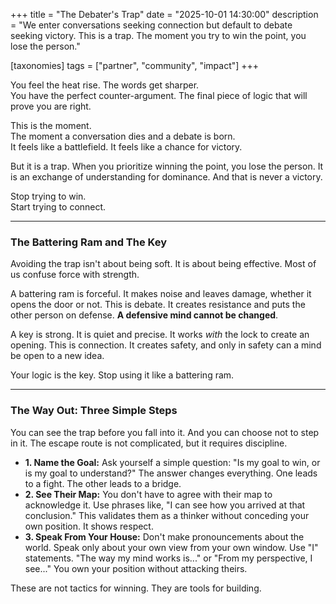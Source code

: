 +++
title = "The Debater's Trap"
date = "2025-10-01 14:30:00"
description = "We enter conversations seeking connection but default to debate seeking victory. This is a trap. The moment you try to win the point, you lose the person."

[taxonomies]
tags = ["partner", "community", "impact"]
+++

You feel the heat rise. The words get sharper.<br>
You have the perfect counter-argument. The final piece of logic that will prove you are right.

This is the moment.<br>
The moment a conversation dies and a debate is born.<br>
It feels like a battlefield. It feels like a chance for victory.

But it is a trap. When you prioritize winning the point, you lose the person. It is an exchange of understanding for dominance. And that is never a victory.

Stop trying to win.<br>
Start trying to connect.

---

### The Battering Ram and The Key

Avoiding the trap isn't about being soft. It is about being effective.
Most of us confuse force with strength.

A battering ram is forceful. It makes noise and leaves damage, whether it opens the door or not. This is debate. It creates resistance and puts the other person on defense. **A defensive mind cannot be changed**.

A key is strong. It is quiet and precise. It works *with* the lock to create an opening. This is connection. It creates safety, and only in safety can a mind be open to a new idea.

Your logic is the key. Stop using it like a battering ram.

---

### The Way Out: Three Simple Steps

You can see the trap before you fall into it. And you can choose not to step in it. The escape route is not complicated, but it requires discipline.

*   **1. Name the Goal:** Ask yourself a simple question: "Is my goal to win, or is my goal to understand?" The answer changes everything. One leads to a fight. The other leads to a bridge.
*   **2. See Their Map:** You don't have to agree with their map to acknowledge it. Use phrases like, "I can see how you arrived at that conclusion." This validates them as a thinker without conceding your own position. It shows respect.
*   **3. Speak From Your House:** Don't make pronouncements about the world. Speak only about your own view from your own window. Use "I" statements. "The way my mind works is..." or "From my perspective, I see..." You own your position without attacking theirs.

These are not tactics for winning. They are tools for building.